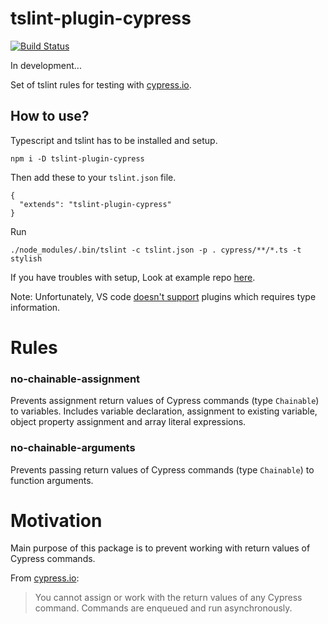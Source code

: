 # tslint-plugin-cypress

[![Build Status](https://travis-ci.org/krzysztof-grzybek/tslint-plugin-cypress.svg?branch=master)](https://travis-ci.org/krzysztof-grzybek/tslint-plugin-cypress)

In development...

Set of tslint rules for testing with [cypress.io](https://www.cypress.io/).

## How to use?

Typescript and tslint has to be installed and setup.

```
npm i -D tslint-plugin-cypress
```

Then add these to your `tslint.json` file.
```
{
  "extends": "tslint-plugin-cypress"
}
```

Run

```
./node_modules/.bin/tslint -c tslint.json -p . cypress/**/*.ts -t stylish
```

If you have troubles with setup, Look at example repo [here](https://github.com/krzysztof-grzybek/tslint-plugin-cypress-example).

Note: Unfortunately, VS code [doesn't support](https://github.com/Microsoft/vscode-tslint/blob/master/tslint/README.md#faq) plugins which requires type information.

# Rules

### no-chainable-assignment
Prevents assignment return values of Cypress commands (type `Chainable`) to variables. Includes variable declaration, assignment to existing variable, object property assignment and array literal expressions.

### no-chainable-arguments
Prevents passing return values of Cypress commands (type `Chainable`) to function arguments.

# Motivation

Main purpose of this package is to prevent working with return values of Cypress commands.

From [cypress.io](https://docs.cypress.io/guides/core-concepts/variables-and-aliases.html#Return-Values):

> You cannot assign or work with the return values of any Cypress command. Commands are enqueued and run asynchronously.

